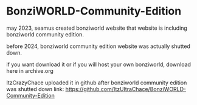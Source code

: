 # BonziWORLD-Community-Edition

may 2023, seamus created bonziworld website that website is including bonziworld community edition.

before 2024, bonziworld community edition website was actually shutted down.

if you want download it or if you will host your own bonziworld, download here in archive.org

ItzCrazyChace uploaded it in github after bonziworld community edition was shutted down
link: https://github.com/ItzUltraChace/BonziWORLD-Community-Edition
